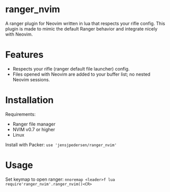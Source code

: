 # ranger_nvim
A ranger plugin for Neovim written in lua that respects your rifle config. 
This plugin is made to mimic the default Ranger behavior and integrate nicely
with Neovim.  

# Features 
* Respects your rifle (ranger default file launcher) config. 
* Files opened with Neovim are added to your buffer list; no nested Neovim
  sessions.

# Installation 
Requirements: 
* Ranger file manager 
* NVIM v0.7 or higher
* Linux

Install with Packer: 
`use 'jensjpedersen/ranger_nvim'` 

# Usage
Set keymap to open ranger: 
`nnoremap <leader>f lua require'ranger_nvim'.ranger_nvim()<CR>` 





